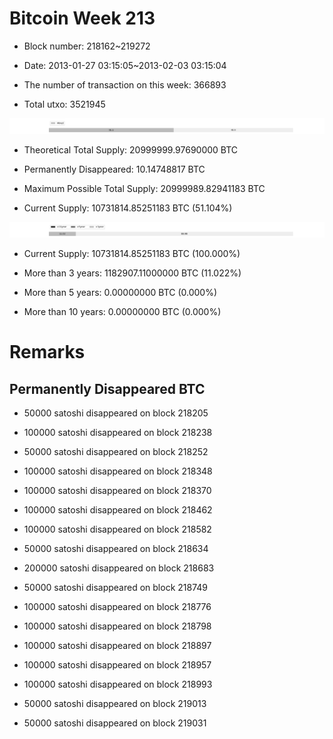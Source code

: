 # Bitcoin Week 213

- Block number: 218162~219272

- Date: 2013-01-27 03:15:05~2013-02-03 03:15:04

- The number of transaction on this week: 366893

- Total utxo: 3521945

![](../images/mined_week213.png)

- Theoretical Total Supply: 20999999.97690000 BTC

- Permanently Disappeared: 10.14748817 BTC

- Maximum Possible Total Supply: 20999989.82941183 BTC

- Current Supply: 10731814.85251183 BTC (51.104%)

![](../images/year_week213.png)


- Current Supply: 10731814.85251183 BTC (100.000%)

- More than 3 years: 1182907.11000000 BTC (11.022%)

- More than 5 years: 0.00000000 BTC (0.000%)

- More than 10 years: 0.00000000 BTC (0.000%)

# Remarks

## Permanently Disappeared BTC

- 50000 satoshi disappeared on block 218205

- 100000 satoshi disappeared on block 218238

- 50000 satoshi disappeared on block 218252

- 100000 satoshi disappeared on block 218348

- 100000 satoshi disappeared on block 218370

- 100000 satoshi disappeared on block 218462

- 100000 satoshi disappeared on block 218582

- 50000 satoshi disappeared on block 218634

- 200000 satoshi disappeared on block 218683

- 50000 satoshi disappeared on block 218749

- 100000 satoshi disappeared on block 218776

- 100000 satoshi disappeared on block 218798

- 100000 satoshi disappeared on block 218897

- 100000 satoshi disappeared on block 218957

- 100000 satoshi disappeared on block 218993

- 50000 satoshi disappeared on block 219013

- 50000 satoshi disappeared on block 219031

